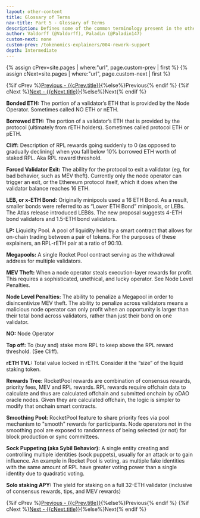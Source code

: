 ```yaml
---
layout: other-content
title: Glossary of Terms
nav-title: Part 5 - Glossary of Terms
description: Defines some of the common terminology present in the other explainers.
author: Valdorff (@Valdorff), Paladin (@Paladin147)
custom-next: none
custom-prev: /tokenomics-explainers/004-rework-support
depth: Intermediate
---
```


{% assign cPrev=site.pages | where:"url", page.custom-prev | first %}
{% assign cNext=site.pages | where:"url", page.custom-next | first %}

<div class="prev-next-container">
{%if cPrev %}<a href="{{cPrev.url|relative_url}}">Previous - {{cPrev.title}}</a>{%else%}<span>Previous</span>{% endif %}
{%if cNext %}<a href="{{cNext.url|relative_url}}">Next - {{cNext.title}}</a>{%else%}<span>Next</span>{% endif %}
</div>

**Bonded ETH:** The portion of a validator’s ETH that is provided by the Node Operator. Sometimes called NO ETH or nETH.

**Borrowed ETH:** The portion of a validator’s ETH that is provided by the protocol (ultimately from rETH holders). Sometimes called protocol ETH or pETH.

**Cliff:** Description of RPL rewards going suddenly to 0 (as opposed to gradually declining) when you fall below 10% borrowed ETH worth of staked RPL. Aka RPL reward threshold.

**Forced Validator Exit:** The ability for the protocol to exit a validator (eg, for bad behavior, such as MEV theft). Currently only the node operator can trigger an exit, or the Ethereum protocol itself, which it does when the validator balance reaches 16 ETH.

**LEB, or x-ETH Bond:** Originally minipools used a 16 ETH Bond. As a result, smaller bonds were referred to as  “Lower ETH Bond” minipools, or LEBs. The Atlas release introduced LEB8s. The new proposal suggests 4-ETH bond validators and 1.5-ETH bond validators.

**LP:** Liquidity Pool. A pool of liquidity held by a smart contract that allows for on-chain trading between a pair of tokens. For the purposes of these explainers, an RPL-rETH pair at a ratio of 90:10. 

**Megapools:** A single Rocket Pool contract serving as the withdrawal address for multiple validators.

**MEV Theft:** When a node operator steals execution-layer rewards for profit. This requires a sophisticated, unethical, and lucky operator. See Node Level Penalties.

**Node Level Penalties:** The ability to penalize a Megapool in order to disincentivize MEV theft. The ability to penalize across validators means a malicious node operator can only profit when an opportunity is larger than their total bond across validators, rather than just their bond on one validator.

**NO:** Node Operator

**Top off:** To (buy and) stake more RPL to keep above the RPL reward threshold. (See Cliff).

**rETH TVL:** Total value locked in rETH. Consider it the “size” of the liquid staking token.

**Rewards Tree:** RocketPool rewards are combination of consensus rewards, priority fees, MEV and RPL rewards. RPL rewards require offchain data to calculate and thus are calculated offchain and submitted onchain by oDAO oracle nodes. Given they are calculated offchain, the logic is simpler to modify that onchain smart contracts.

**Smoothing Pool:** RocketPool feature to share priority fees via pool mechanism to "smooth" rewards for participants. Node operators not in the smoothing pool are exposed to randomness of being selected (or not) for block production or sync committees.

**Sock Puppeting (aka Sybil Behavior):** A single entity creating and controlling multiple identities (sock puppets), usually for an attack or to gain influence. An example in Rocket Pool is voting, as multiple fake identities with the same amount of RPL have greater voting power than a single identity due to quadratic voting.

**Solo staking APY:** The yield for staking on a full 32-ETH validator (inclusive of consensus rewards, tips, and MEV rewards)


<div class="prev-next-container">
{%if cPrev %}<a href="{{cPrev.url|relative_url}}">Previous - {{cPrev.title}}</a>{%else%}<span>Previous</span>{% endif %}
{%if cNext %}<a href="{{cNext.url|relative_url}}">Next - {{cNext.title}}</a>{%else%}<span>Next</span>{% endif %}
</div>
